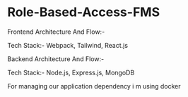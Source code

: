 # Role-Based-Access-FMS


Frontend Architecture And Flow:-

Tech Stack:-
Webpack, 
Tailwind, 
React.js

Backend Architecture And Flow:-

Tech Stack:-
Node.js, 
Express.js, 
MongoDB


For managing our application dependency i m using docker
